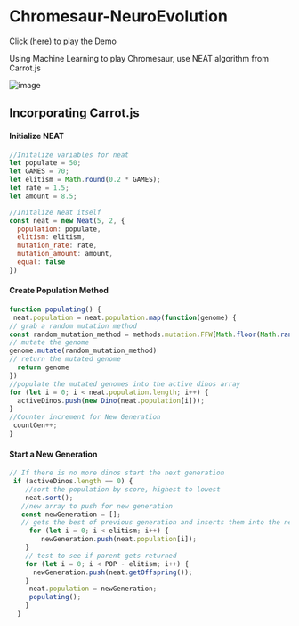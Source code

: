 # Chromesaur-NeuroEvolution

Click ([here](https://akashsamlal.github.io/Chromesaur-NeuroEvolution/)) to play the Demo

Using Machine Learning to play Chromesaur, use NEAT algorithm from Carrot.js

![image](https://user-images.githubusercontent.com/43329669/62887950-4d8f3980-bd0c-11e9-899a-ffd9dbb2e618.png)

## Incorporating Carrot.js 
#### Initialize NEAT
```javascript 
//Initalize variables for neat 
let populate = 50;
let GAMES = 70;
let elitism = Math.round(0.2 * GAMES);
let rate = 1.5;
let amount = 8.5; 

//Initalize Neat itself 
const neat = new Neat(5, 2, {
  population: populate,
  elitism: elitism,
  mutation_rate: rate,
  mutation_amount: amount,
  equal: false
})
```
#### Create Population Method
```javascript
function populating() {
 neat.population = neat.population.map(function(genome) { 
// grab a random mutation method
const random_mutation_method = methods.mutation.FFW[Math.floor(Math.random() * methods.mutation.FFW.length)]
// mutate the genome
genome.mutate(random_mutation_method)
// return the mutated genome
  return genome
})
//populate the mutated genomes into the active dinos array 
for (let i = 0; i < neat.population.length; i++) {
  activeDinos.push(new Dino(neat.population[i]));
}
//Counter increment for New Generation
 countGen++;
}
```
#### Start a New Generation
```javascript
// If there is no more dinos start the next generation
 if (activeDinos.length == 0) {
    //sort the population by score, highest to lowest
    neat.sort(); 
   //new array to push for new generation
   const newGeneration = [];
   // gets the best of previous generation and inserts them into the next population
     for (let i = 0; i < elitism; i++) {
        newGeneration.push(neat.population[i]);
    }
    // test to see if parent gets returned
    for (let i = 0; i < POP - elitism; i++) {
      newGeneration.push(neat.getOffspring());
    }
     neat.population = newGeneration;
     populating(); 
    }
  }
```



